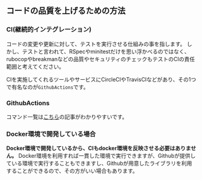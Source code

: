 ## コードの品質を上げるための方法


### CI(継続的インテグレーション)

コードの変更や更新に対して、テストを実行させる仕組みの事を指します。
しかし、テストと言われて、RSpecやminitestだけを思い浮かべるのではなく、rubocopやbreakmanなどの品質やセキュリティのチェックもテストのCIの責任範囲と考えてください。

CIを実施してくれるツールやサービスにCircleCIやTravisCIなどがあり、その1つで有名なのが`GithubActions`です。


### GithubActions

コマンド一覧は[こちら](https://qiita.com/shun198/items/14cdba2d8e58ab96cf95)の記事がわかりやすいです。


### Docker環境で開発している場合

**Docker環境で開発しているから、CIもdocker環境を反映させる必要はありません。**
Docker環境を利用すれば一貫した環境で実行できますが、Githubが提供している環境で実行することもできますし、Githubが用意したライブラリを利用することができるので、その方がいい場合もあります。
